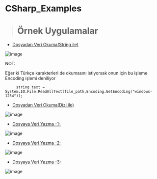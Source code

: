 # CSharp_Examples



> # Örnek Uygulamalar

 - <a href="https://github.com/edakass/CSharp_Examples/tree/main/ReadingDataFromFile">Dosyadan Veri Okuma(String ile)</a>
  
 ![image](https://user-images.githubusercontent.com/61595808/161723479-73c09714-1b96-40a8-be1d-4b5849bae1ad.png)

NOT:

Eğer ki Türkçe karakterleri de okumasını istiyorsak onun için  bu işleme Encoding işlemi deniliyor
         
         string text = System.IO.File.ReadAllText(file_path,Encoding.GetEncoding("windows-1254"));
   
   
   
   
- <a href="https://github.com/edakass/CSharp_Examples/tree/main/ReadingFile">Dosyadan Veri Okuma(Dizi ile)</a>

![image](https://user-images.githubusercontent.com/61595808/161825903-60b570c9-6a20-4a8e-abc0-d55ec719550c.png)


- <a href="https://github.com/edakass/CSharp_Examples/tree/main/1">Dosyaya Veri Yazma -1- </a>

![image](https://user-images.githubusercontent.com/61595808/161994813-4e6e1607-9acd-4c32-8893-46e4a8575d69.png)


- <a href="https://github.com/edakass/CSharp_Examples/tree/main/2">Dosyaya Veri Yazma -2- </a>

![image](https://user-images.githubusercontent.com/61595808/162002092-ae7731e9-623b-4afa-8497-50cef00cd726.png)

- <a href="https://github.com/edakass/CSharp_Examples/tree/main/2">Dosyaya Veri Yazma -3- </a>

![image](https://user-images.githubusercontent.com/61595808/162032931-25ad34af-3ad3-4abb-8a8c-a54a0304442a.png)
